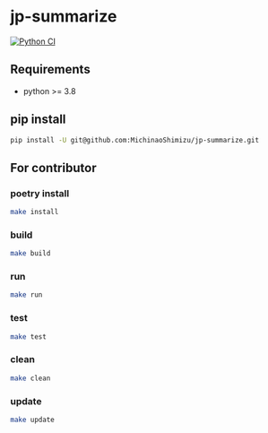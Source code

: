# jp-summarize

[![Python CI](https://github.com/MichinaoShimizu/jp-summarize/actions/workflows/python-package.yml/badge.svg)](https://github.com/MichinaoShimizu/jp-summarize/actions/workflows/python-package.yml)

## Requirements

- python >= 3.8

## pip install

```bash
pip install -U git@github.com:MichinaoShimizu/jp-summarize.git
```

## For contributor

### poetry install

```bash
make install
```

### build

```bash
make build
```

### run

```bash
make run
```

### test

```bash
make test
```

### clean

```bash
make clean
```

### update

```bash
make update
```
